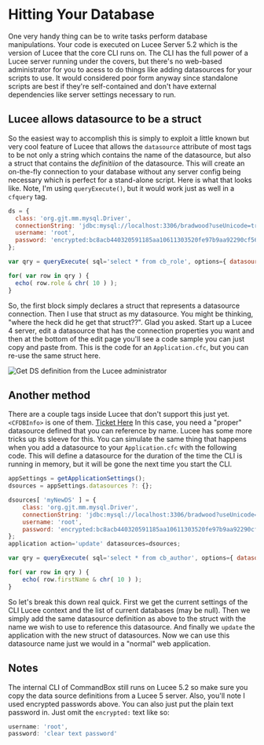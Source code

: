 # Hitting Your Database

One very handy thing can be to write tasks perform database manipulations. Your code is executed on Lucee Server 5.2 which is the version of Lucee that the core CLI runs on. The CLI has the full power of a Lucee server running under the covers, but there's no web-based administrator for you to acess to do things like adding datasources for your scripts to use. It would considered poor form anyway since standalone scripts are best if they're self-contained and don't have external dependencies like server settings necessary to run.

## Lucee allows datasource to be a struct

So the easiest way to accomplish this is simply to exploit a little known but very cool feature of Lucee that allows the `datasource` attribute of most tags to be not only a string which contains the name of the datasource, but also a struct that contains the _definitiion_ of the datasource. This will create an on-the-fly connection to your database without any server config being necessary which is perfect for a stand-alone script. Here is what that looks like. Note, I'm using `queryExecute()`, but it would work just as well in a `cfquery` tag.

```javascript
ds = {
  class: 'org.gjt.mm.mysql.Driver',
  connectionString: 'jdbc:mysql://localhost:3306/bradwood?useUnicode=true&characterEncoding=UTF-8&useLegacyDatetimeCode=true',
  username: 'root',
  password: 'encrypted:bc8acb440320591185aa10611303520fe97b9aa92290cf56c43f0f9f0992d88ba92923e215d5dfd98e632a27c0cceec1091d152cbcf5c31d'
};

var qry = queryExecute( sql='select * from cb_role', options={ datasource : ds } );

for( var row in qry ) {
  echo( row.role & chr( 10 ) );
}
```

So, the first block simply declares a struct that represents a datasource connection. Then I use that struct as my datasource. You might be thinking, "where the heck did he get that struct??". Glad you asked. Start up a Lucee 4 server, edit a datasource that has the connection properties you want and then at the bottom of the edit page you'll see a code sample you can just copy and paste from. This is the code for an `Application.cfc`, but you can re-use the same struct here.

![Get DS definition from the Lucee administrator](https://www.ortussolutions.com/__media/datasource-lucee-definition.png)

## Another method

There are a couple tags inside Lucee that don't support this just yet. `<CFDBInfo>` is one of them. [Ticket Here](https://luceeserver.atlassian.net/browse/LDEV-1026) In this case, you need a "proper" datasource defined that you can reference by name. Lucee has some more tricks up its sleeve for this. You can simulate the same thing that happens when you add a datasource to your `Application.cfc` with the following code. This will define a datasource for the duration of the time the CLI is running in memory, but it will be gone the next time you start the CLI.

```javascript
appSettings = getApplicationSettings();
dsources = appSettings.datasources ?: {};

dsources[ 'myNewDS' ] = {
    class: 'org.gjt.mm.mysql.Driver',
    connectionString: 'jdbc:mysql://localhost:3306/bradwood?useUnicode=true&characterEncoding=UTF-8&useLegacyDatetimeCode=true',
    username: 'root',
    password: 'encrypted:bc8acb440320591185aa10611303520fe97b9aa92290cf56c43f0f9f0992d88ba92923e215d5dfd98e632a27c0cceec1091d152cbcf5c31d'
};
application action='update' datasources=dsources;

var qry = queryExecute( sql='select * from cb_author', options={ datasource : 'myNewDS' } );

for( var row in qry ) {
    echo( row.firstName & chr( 10 ) );
}
```

So let's break this down real quick. First we get the current settings of the CLI Lucee context and the list of current databases \(may be null\). Then we simply add the same datasource definition as above to the struct with the name we wish to use to reference this datasource. And finally we `update` the application with the new struct of datasources. Now we can use this datasource name just we would in a "normal" web application.

## Notes

The internal CLI of CommandBox still runs on Lucee 5.2 so make sure you copy the data source definitions from a Lucee 5 server. Also, you'll note I used encrypted passwords above. You can also just put the plain text password in. Just omit the `encrypted:` text like so:

```javascript
username: 'root',
password: 'clear text password'
```

